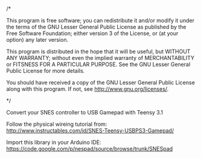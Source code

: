 /*

This program is free software; you can redistribute it and/or modify it under the terms of the GNU Lesser General Public License as published by the Free Software Foundation; either version 3 of the License, or (at your option) any later version.

This program is distributed in the hope that it will be useful, but WITHOUT ANY WARRANTY; without even the implied warranty of MERCHANTABILITY or FITSNESS FOR A PARTICULAR PURPOSE. See the GNU Lesser General Public License for more details.

You should have received a copy of the GNU Lesser General Public License along with this program. If not, see http://www.gnu.org/licenses/.

*/

Convert your SNES controller to USB Gamepad with Teensy 3.1

Follow the physical wireing tutorial from: http://www.instructables.com/id/SNES-Teensy-USBPS3-Gamepad/

Import this library in your Arduino IDE: https://code.google.com/p/nespad/source/browse/trunk/SNESpad
